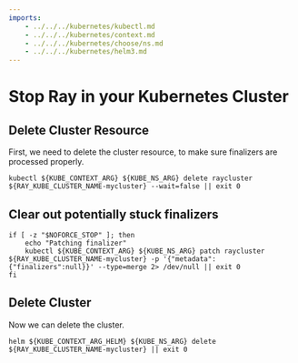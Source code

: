 ```yaml
---
imports:
    - ../../../kubernetes/kubectl.md
    - ../../../kubernetes/context.md
    - ../../../kubernetes/choose/ns.md
    - ../../../kubernetes/helm3.md
---
```


# Stop Ray in your Kubernetes Cluster

## Delete Cluster Resource

First, we need to delete the cluster resource, to make sure finalizers
are processed properly.

```shell
kubectl ${KUBE_CONTEXT_ARG} ${KUBE_NS_ARG} delete raycluster ${RAY_KUBE_CLUSTER_NAME-mycluster} --wait=false || exit 0
```

## Clear out potentially stuck finalizers

```shell
if [ -z "$NOFORCE_STOP" ]; then
    echo "Patching finalizer"
    kubectl ${KUBE_CONTEXT_ARG} ${KUBE_NS_ARG} patch raycluster ${RAY_KUBE_CLUSTER_NAME-mycluster} -p '{"metadata":{"finalizers":null}}' --type=merge 2> /dev/null || exit 0
fi
```

## Delete Cluster

Now we can delete the cluster.

```shell
helm ${KUBE_CONTEXT_ARG_HELM} ${KUBE_NS_ARG} delete ${RAY_KUBE_CLUSTER_NAME-mycluster} || exit 0
```
